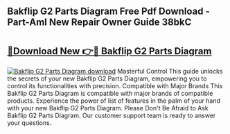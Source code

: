 ## Bakflip G2 Parts Diagram Free Pdf Download - Part-AmI New Repair Owner Guide 38bkC

# <h2><a href="http://dfobujn.blite.top/?on=Bakflip+G2+Parts+Diagram">🔗Download New 👉🔴 Bakflip G2 Parts Diagram</a></h2>

[![Bakflip G2 Parts Diagram download](https://i.imgur.com/lujVjoI.png)](http://dfobujn.blite.top/?on=Bakflip+G2+Parts+Diagram)
Masterful Control This guide unlocks the secrets of your new Bakflip G2 Parts Diagram, empowering you to control its functionalities with precision. Compatible with Major Brands This Bakflip G2 Parts Diagram is compatible with major brands of compatible products. Experience the power of list of features in the palm of your hand with your new Bakflip G2 Parts Diagram. Please Don't Be Afraid to Ask Bakflip G2 Parts Diagram. Our customer support team is ready to answer your questions.
